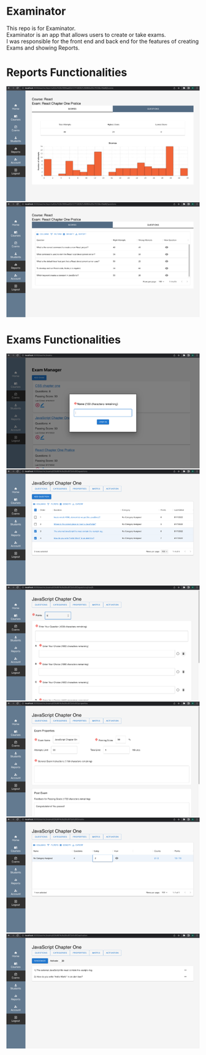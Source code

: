 # Examinator

This repo is for Examinator.<br />
Examinator is an app that allows users to create or take exams.<br />
I was responsible for the front end and back end for the features of creating Exams and showing Reports.

# Reports Functionalities

!["Screenshot of Scores"](https://raw.githubusercontent.com/GraceLR/Examinator/master/screenshots/Screen%20Shot%202022-12-06%20at%206.17.40%20AM.png)
!["Screenshot of Questions"](https://raw.githubusercontent.com/GraceLR/Examinator/master/screenshots/Screen%20Shot%202022-12-06%20at%206.17.53%20AM.png)

# Exams Functionalities

!["Screenshot of Manager"](https://raw.githubusercontent.com/GraceLR/Examinator/master/screenshots/Screen%20Shot%202022-12-06%20at%206.14.38%20AM.png)
!["Screenshot of Questions"](https://raw.githubusercontent.com/GraceLR/Examinator/master/screenshots/Screen%20Shot%202022-12-06%20at%206.15.00%20AM.png)
!["Screenshot of Add Question"](https://raw.githubusercontent.com/GraceLR/Examinator/master/screenshots/Screen%20Shot%202022-12-06%20at%206.15.30%20AM.png)
!["Screenshot of Properties"](https://raw.githubusercontent.com/GraceLR/Examinator/master/screenshots/Screen%20Shot%202022-12-06%20at%206.16.04%20AM.png)
!["Screenshot of Matrix"](https://raw.githubusercontent.com/GraceLR/Examinator/master/screenshots/Screen%20Shot%202022-12-06%20at%206.16.35%20AM.png)
!["Screenshot of Activation"](https://raw.githubusercontent.com/GraceLR/Examinator/master/screenshots/Screen%20Shot%202022-12-06%20at%206.16.57%20AM.png)

